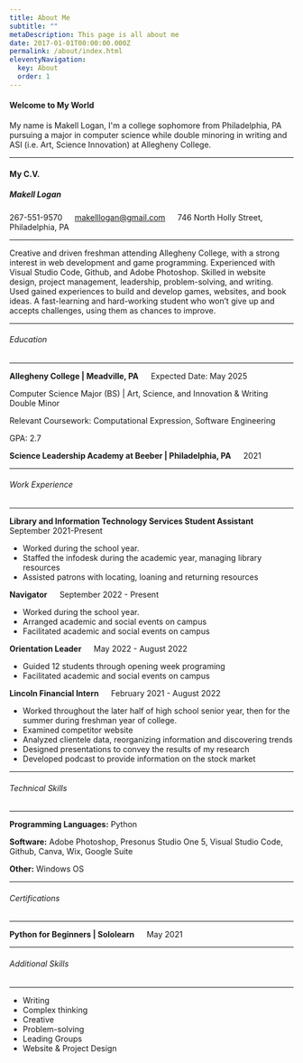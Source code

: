 ```yaml
---
title: About Me
subtitle: ""
metaDescription: This page is all about me
date: 2017-01-01T00:00:00.000Z
permalink: /about/index.html
eleventyNavigation:
  key: About
  order: 1
---
```


#### Welcome to My World
My name is Makell Logan, I'm a college sophomore from Philadelphia, PA pursuing a major in computer science while double minoring in writing and ASI (i.e. Art, Science Innovation) at Allegheny College. 

---

#### My C.V.

##### Makell Logan
267-551-9570		&emsp; makelllogan@gmail.com 	&emsp; 746 North Holly Street, Philadelphia, PA

---

Creative and driven freshman attending Allegheny College, with a strong interest in web development and game programming. Experienced with Visual Studio Code, Github, and Adobe Photoshop. Skilled in website design, project management, leadership, problem-solving, and writing. Used gained experiences to build and develop games, websites, and book ideas. A fast-learning and hard-working student who won’t give up and accepts challenges, using them as chances to improve. 

---
###### Education
---
**Allegheny College | Meadville, PA**							  &emsp; Expected Date: May 2025

Computer Science Major (BS) | Art, Science, and Innovation & Writing Double Minor

Relevant Coursework: Computational Expression, Software Engineering

GPA: 2.7

**Science Leadership Academy at Beeber | Philadelphia, PA**					&emsp; 2021

---
###### Work Experience
---
**Library and Information Technology Services Student Assistant**				&emsp; September 2021-Present
- Worked during the school year.
- Staffed the infodesk during the academic year, managing library resources
- Assisted patrons with locating, loaning and returning resources 

**Navigator**										&emsp; September 2022 - Present
- Worked during the school year.
- Arranged academic and social events on campus
- Facilitated academic and social events on campus

**Orientation Leader**									 &emsp; May 2022 - August 2022
- Guided 12 students through opening week programing
- Facilitated academic and social events on campus

**Lincoln Financial Intern**									&emsp; February 2021 - August 2022
- Worked throughout the later half of high school senior year, then for the summer during freshman year of college.
- Examined competitor website
- Analyzed clientele data, reorganizing information and discovering trends
- Designed presentations to convey the results of my research 
- Developed podcast to provide information on the stock market

---
###### Technical Skills
---
**Programming Languages:** Python

**Software:** Adobe Photoshop, Presonus Studio One 5, Visual Studio Code, Github, Canva, Wix, Google Suite

**Other:** Windows OS

---
###### Certifications
---

**Python for Beginners | Sololearn**									&emsp; May 2021

---
###### Additional Skills
---
- Writing 
- Complex thinking
- Creative
- Problem-solving
- Leading Groups
- Website & Project Design
